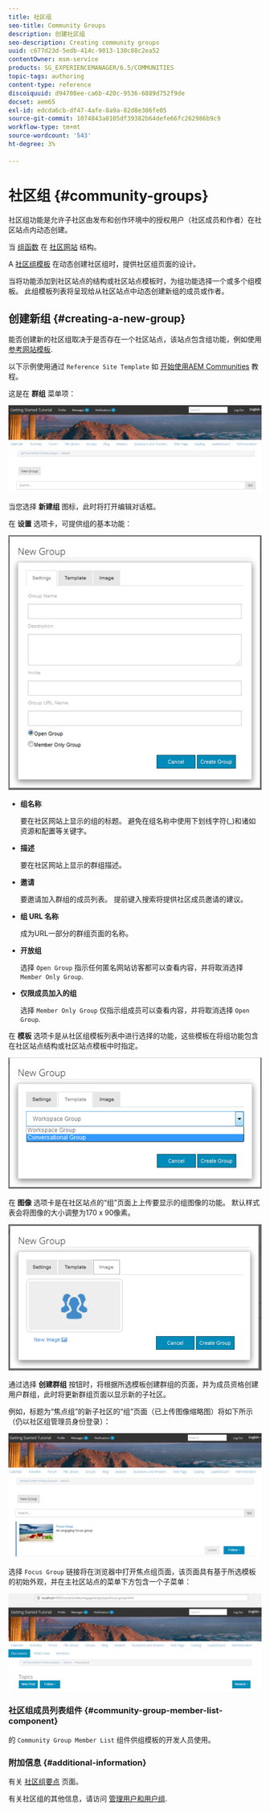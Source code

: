 ```yaml
---
title: 社区组
seo-title: Community Groups
description: 创建社区组
seo-description: Creating community groups
uuid: c677d23d-5edb-414c-9013-130c88c2ea52
contentOwner: msm-service
products: SG_EXPERIENCEMANAGER/6.5/COMMUNITIES
topic-tags: authoring
content-type: reference
discoiquuid: d94708ee-ca6b-420c-9536-6889d752f9de
docset: aem65
exl-id: edcda6cb-df47-4afe-8a9a-82d8e386fe05
source-git-commit: 1074843a0105df39382b64defe66fc262986b9c9
workflow-type: tm+mt
source-wordcount: '543'
ht-degree: 3%

---
```


# 社区组 {#community-groups}

社区组功能是允许子社区由发布和创作环境中的授权用户（社区成员和作者）在社区站点内动态创建。

当 [组函数](/help/communities/functions.md#groups-function) 在 [社区网站](/help/communities/sites-console.md) 结构。

A [社区组模板](/help/communities/tools-groups.md) 在动态创建社区组时，提供社区组页面的设计。

当将功能添加到社区站点的结构或社区站点模板时，为组功能选择一个或多个组模板。 此组模板列表将呈现给从社区站点中动态创建新组的成员或作者。

## 创建新组 {#creating-a-new-group}

能否创建新的社区组取决于是否存在一个社区站点，该站点包含组功能，例如使用 [参考网站模板](/help/communities/sites.md).

以下示例使用通过 `Reference Site Template` 如 [开始使用AEM Communities](/help/communities/getting-started.md) 教程。

这是在 **群组** 菜单项：

![新组](assets/new-group.png)

当您选择 **新建组** 图标，此时将打开编辑对话框。

在 **设置** 选项卡，可提供组的基本功能：

![组设置](assets/group-settings.png)

* **组名称**

   要在社区网站上显示的组的标题。 避免在组名称中使用下划线字符(_)和诸如资源和配置等关键字。

* **描述**

   要在社区网站上显示的群组描述。

* **邀请**

   要邀请加入群组的成员列表。 提前键入搜索将提供社区成员邀请的建议。

* **组 URL 名称**

   成为URL一部分的群组页面的名称。

* **开放组**

   选择 `Open Group` 指示任何匿名网站访客都可以查看内容，并将取消选择 `Member Only Group`.

* **仅限成员加入的组**

   选择 `Member Only Group` 仅指示组成员可以查看内容，并将取消选择 `Open Group`.

在 **模板** 选项卡是从社区组模板列表中进行选择的功能，这些模板在将组功能包含在社区站点结构或社区站点模板中时指定。

![组模板](assets/group-template.png)

在 **图像** 选项卡是在社区站点的“组”页面上上传要显示的组图像的功能。 默认样式表会将图像的大小调整为170 x 90像素。

![组图像](assets/group-image.png)

通过选择 **创建群组** 按钮时，将根据所选模板创建群组的页面，并为成员资格创建用户群组，此时将更新群组页面以显示新的子社区。

例如，标题为“焦点组”的新子社区的“组”页面（已上传图像缩略图）将如下所示（仍以社区组管理员身份登录）：

![群组页面](assets/group-page.png)

选择 `Focus Group` 链接将在浏览器中打开焦点组页面，该页面具有基于所选模板的初始外观，并在主社区站点的菜单下方包含一个子菜单：

![open-group-page](assets/open-group-page.png)

### 社区组成员列表组件 {#community-group-member-list-component}

的 `Community Group Member List` 组件供组模板的开发人员使用。

### 附加信息 {#additional-information}

有关 [社区组要点](/help/communities/essentials-groups.md) 页面。

有关社区组的其他信息，请访问 [管理用户和用户组](/help/communities/users.md).
